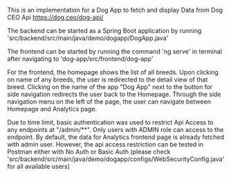 This is an implementation for a Dog App to fetch and display Data from Dog CEO Api https://dog.ceo/dog-api/

The backend can be started as a Spring Boot application by running 'src/backend/src/main/java/demo/dogapp/DogApp.java'

The frontend can be started by running the command 'ng serve' in terminal after navigating to 'dog-app/src/frontend/dog-app'

For the frontend, the homepage shows the list of all breeds. Upon clicking on name of any breeds, the user is redirected to the detail view of that breed. 
Clicking on the name of the app "Dog App" next to the button for side navigation redirects the user back to the Homepage.
Through the side navigation menu on the left of the page, the user can navigate between Homepage and Analytics page.

Due to time limit, basic authentication was used to restrict Api Access to any endpoints at "/admin/**". Only users with ADMIN role can access to the endpoint. By default, the data for Analytics frontend page is already fetched with admin user. However, the api access restriction can be tested in Postman either with No Auth or Basic Auth (please check 'src/backend/src/main/java/demo/dogapp/configs/WebSecurityConfig.java' for all available users)

